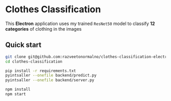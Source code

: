 # Clothes Classification
This **Electron** application uses my trained `ResNet50` model to classify **12 categories** of clothing in the images

## Quick start
```bash
git clone git@github.com:razveetonormalno/clothes-classification-electron-app.git clothes-classification
cd clothes-classification

pip install -r requirements.txt
pyintsaller --onefile backend/predict.py
pyintsaller --onefile backend/server.py

npm install
npm start
```
